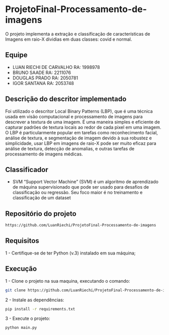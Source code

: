 # ProjetoFinal-Processamento-de-imagens
O projeto implementa a extração e classificação de características de Imagens em raio-X dividias em duas classes: covid e normal.
## Equipe
- LUAN RIECHI DE CARVALHO RA: 1998978
- BRUNO SAADE RA: 2211076
- DOUGLAS PRADO RA: 2050781
- IGOR SANTANA RA: 2053748

## Descrição do descritor implementado
Foi utilizado o descritor Local Binary Patterns (LBP), que é uma técnica usada em visão computacional e processamento de imagens para descrever a textura de uma imagem. É uma maneira simples e eficiente de capturar padrões de textura locais ao redor de cada pixel em uma imagem. O LBP é particularmente popular em tarefas como reconhecimento facial, análise de textura, e segmentação de imagem devido à sua robustez e simplicidade, usar LBP em imagens de raio-X pode ser muito eficaz para análise de textura, detecção de anomalias, e outras tarefas de processamento de imagens médicas. 

## Classificador
- SVM 
“Support Vector Machine” (SVM) é um algoritmo de aprendizado de máquina
supervisionado que pode ser usado para desafios de classificação ou regressão.
Seu foco maior é no treinamento e classificação de um dataset

## Repositório do projeto
```bash
https://github.com/LuanRiechi/ProjetoFinal-Processamento-de-imagens
```

## Requisitos

1 - Certifique-se de ter Python (v.3) instalado em sua máquina; 
 
## Execução

1 - Clone o projeto na sua maquina, executando o comando:

```bash
git clone https://github.com/LuanRiechi/ProjetoFinal-Processamento-de-imagens
```

2 - Instale as dependências:
```bash
pip install -r requirements.txt
```

3 - Execute o projeto:
```bash
python main.py
```
